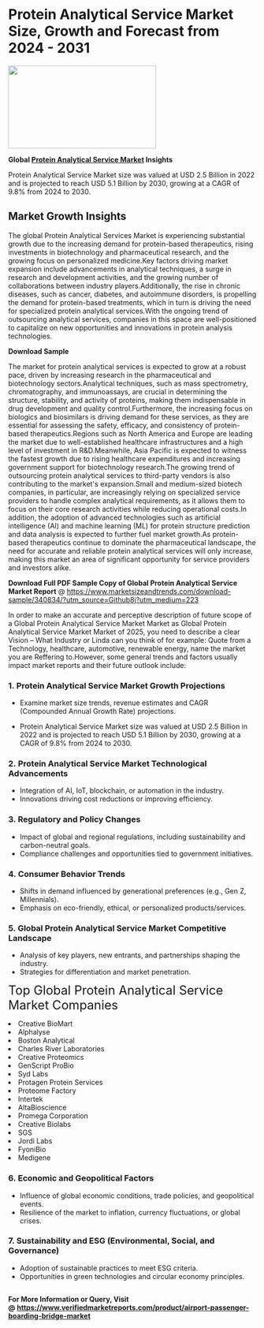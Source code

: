 <H1>Protein Analytical Service Market Size, Growth and Forecast from 2024 - 2031</H1><img class="aligncenter size-medium wp-image-584254" src="https://thirdeyenews.in/wp-content/uploads/2024/09/Global-Market-Research-300x168.jpeg" alt="" width="300" height="168" /><p><strong>Global&nbsp;<a href="https://www.marketsizeandtrends.com/download-sample/340834/?utm_source=Github8j?utm_medium=223">Protein Analytical Service Market</a> Insights</strong></p><p>Protein Analytical Service Market size was valued at USD 2.5 Billion in 2022 and is projected to reach USD 5.1 Billion by 2030, growing at a CAGR of 9.8% from 2024 to 2030.</p><p><h2>Market Growth Insights</h2> <p>The global Protein Analytical Services Market is experiencing substantial growth due to the increasing demand for protein-based therapeutics, rising investments in biotechnology and pharmaceutical research, and the growing focus on personalized medicine.Key factors driving market expansion include advancements in analytical techniques, a surge in research and development activities, and the growing number of collaborations between industry players.Additionally, the rise in chronic diseases, such as cancer, diabetes, and autoimmune disorders, is propelling the demand for protein-based treatments, which in turn is driving the need for specialized protein analytical services.With the ongoing trend of outsourcing analytical services, companies in this space are well-positioned to capitalize on new opportunities and innovations in protein analysis technologies.</p> <p><strong>Download Sample</strong></p> <p>The market for protein analytical services is expected to grow at a robust pace, driven by increasing research in the pharmaceutical and biotechnology sectors.Analytical techniques, such as mass spectrometry, chromatography, and immunoassays, are crucial in determining the structure, stability, and activity of proteins, making them indispensable in drug development and quality control.Furthermore, the increasing focus on biologics and biosimilars is driving demand for these services, as they are essential for assessing the safety, efficacy, and consistency of protein-based therapeutics.Regions such as North America and Europe are leading the market due to well-established healthcare infrastructures and a high level of investment in R&D.Meanwhile, Asia Pacific is expected to witness the fastest growth due to rising healthcare expenditures and increasing government support for biotechnology research.The growing trend of outsourcing protein analytical services to third-party vendors is also contributing to the market's expansion.Small and medium-sized biotech companies, in particular, are increasingly relying on specialized service providers to handle complex analytical requirements, as it allows them to focus on their core research activities while reducing operational costs.In addition, the adoption of advanced technologies such as artificial intelligence (AI) and machine learning (ML) for protein structure prediction and data analysis is expected to further fuel market growth.As protein-based therapeutics continue to dominate the pharmaceutical landscape, the need for accurate and reliable protein analytical services will only increase, making this market an area of significant opportunity for service providers and investors alike.<p><span class=""><strong>Download Full PDF Sample Copy of Global Protein Analytical Service Market Report</strong> @ <a href="https://www.marketsizeandtrends.com/download-sample/340834/?utm_source=Github8j?utm_medium=223" target="_blank">https://www.marketsizeandtrends.com/download-sample/340834/?utm_source=Github8j?utm_medium=223</a></span></p><p>In order to make an accurate and perceptive description of future scope of a Global&nbsp;Protein Analytical Service Market Market as Global&nbsp;Protein Analytical Service Market Market of 2025, you need to describe a clear Vision &ndash; What Industry or Linda can you think of for example: Quote from a Technology, healthcare, automotive, renewable energy, name the market you are Reffering to.However, some general trends and factors usually impact market reports and their future outlook include:</p><h3>1.&nbsp;<strong>Protein Analytical Service Market Growth Projections</strong></h3><ul><li>Examine market size trends, revenue estimates and CAGR (Compounded Annual Growth Rate) projections.</li><li><p>Protein Analytical Service Market size was valued at USD 2.5 Billion in 2022 and is projected to reach USD 5.1 Billion by 2030, growing at a CAGR of 9.8% from 2024 to 2030.</p></li></ul><h3>2.&nbsp;<strong>Protein Analytical Service Market Technological Advancements</strong></h3><ul><li>Integration of AI, IoT, blockchain, or automation in the industry.</li><li>Innovations driving cost reductions or improving efficiency.</li></ul><h3>3.&nbsp;<strong>Regulatory and Policy Changes</strong></h3><ul><li>Impact of global and regional regulations, including sustainability and carbon-neutral goals.</li><li>Compliance challenges and opportunities tied to government initiatives.</li></ul><h3>4.&nbsp;<strong>Consumer Behavior Trends</strong></h3><ul><li>Shifts in demand influenced by generational preferences (e.g., Gen Z, Millennials).</li><li>Emphasis on eco-friendly, ethical, or personalized products/services.</li></ul><h3>5.&nbsp;<strong>Global Protein Analytical Service Market Competitive Landscape</strong></h3><ul><li>Analysis of key players, new entrants, and partnerships shaping the industry.</li><li>Strategies for differentiation and market penetration.</li></ul><p data-pm-slice="1 1 []"><span style="color: inherit; font-family: inherit; font-size: 25px;">Top Global Protein Analytical Service Market Companies</span></p><div class="" data-test-id=""><p><li>Creative BioMart</li><li> Alphalyse</li><li> Boston Analytical</li><li> Charles River Laboratories</li><li> Creative Proteomics</li><li> GenScript ProBio</li><li> Syd Labs</li><li> Protagen Protein Services</li><li> Proteome Factory</li><li> Intertek</li><li> AltaBioscience</li><li> Promega Corporation</li><li> Creative Biolabs</li><li> SGS</li><li> Jordi Labs</li><li> FyoniBio</li><li> Medigene</li></p></div><h3>6.&nbsp;<strong>Economic and Geopolitical Factors</strong></h3><ul><li>Influence of global economic conditions, trade policies, and geopolitical events.</li><li>Resilience of the market to inflation, currency fluctuations, or global crises.</li></ul><h3>7.&nbsp;<strong>Sustainability and ESG (Environmental, Social, and Governance)</strong></h3><ul><li>Adoption of sustainable practices to meet ESG criteria.</li><li>Opportunities in green technologies and circular economy principles.</li></ul><h2><strong style="font-size: 14px;">For More Information or Query, Visit @&nbsp;</strong><a style="background-color: #ffffff; font-size: 14px;" href="https://www.marketsizeandtrends.com/report/protein-analytical-service-market/" target="_blank">https://www.verifiedmarketreports.com/product/airport-passenger-boarding-bridge-market</a></h2>